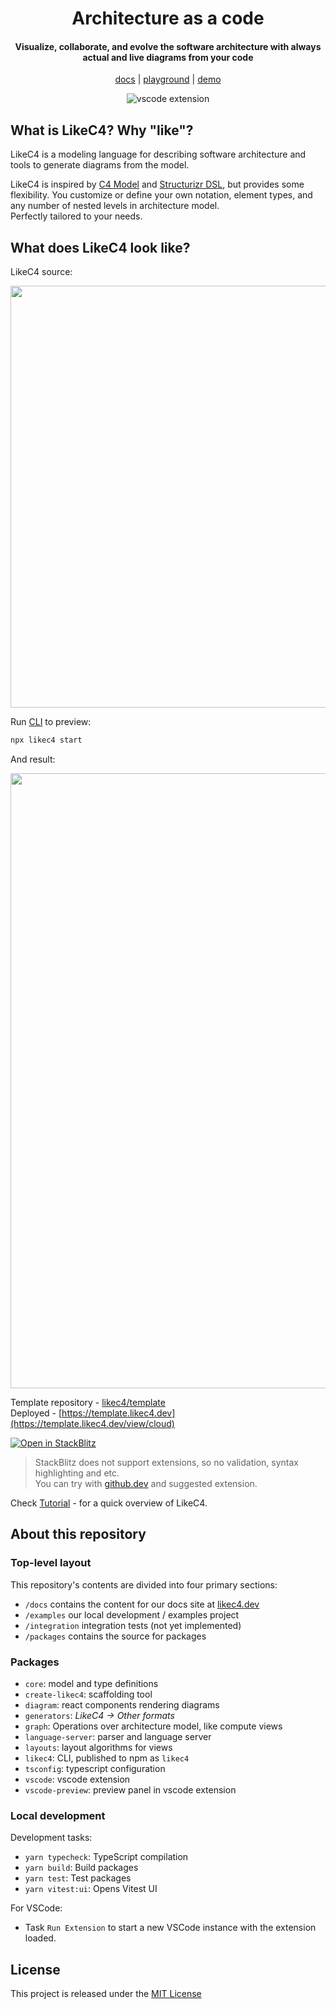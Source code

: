 <div align="center">
  <h1>
    Architecture as a code
  </h1>
  <h4>
    Visualize, collaborate, and evolve the software architecture with always actual and live diagrams from your code
  </h4>

[docs](https://docs.likec4.dev/) | [playground](https://playground.likec4.dev/) | [demo](https://template.likec4.dev/view/cloud)

![vscode extension](https://github.com/likec4/likec4/assets/824903/d6994540-55d1-4167-b66b-45056754cc29)

</div>

## What is LikeC4? Why "like"?

LikeC4 is a modeling language for describing software architecture and tools to generate diagrams from the model.

LikeC4 is inspired by [C4 Model](https://c4model.com/) and [Structurizr DSL](https://github.com/structurizr/dsl), but provides some flexibility.
You customize or define your own notation, element types, and any number of nested levels in architecture model.\
Perfectly tailored to your needs.

## What does LikeC4 look like?

LikeC4 source:

<div align="center">
  <img src="https://github.com/likec4/.github/assets/824903/c0f22106-dba6-469e-ab47-85e7b8565513" width="675px">
</div>

Run [CLI](./packages/likec4/README.md) to preview:

```sh
npx likec4 start
```

And result:

<div align="center">
  <img src="https://github.com/likec4/likec4/assets/824903/27eabe54-7d97-47a8-a7e4-1bb44a8e03e5" width="984px">
</div>

Template repository - [likec4/template](https://github.com/likec4/template)\
Deployed - [https://template.likec4.dev](https://template.likec4.dev/view/cloud)

[![Open in StackBlitz](https://developer.stackblitz.com/img/open_in_stackblitz.svg)](https://stackblitz.com/github/likec4/template?file=src%2Fmodel.c4&initialpath=%2Fview%2Findex)

> StackBlitz does not support extensions, so no validation, syntax highlighting and etc.\
> You can try with [github.dev](https://github.dev/likec4/template/blob/main/src/model.c4) and suggested extension.

Check [Tutorial](https://docs.likec4.dev/tutorial/) - for a quick overview of LikeC4.

## About this repository

### Top-level layout

This repository's contents are divided into four primary sections:

- `/docs` contains the content for our docs site at [likec4.dev](https://likec4.dev)
- `/examples` our local development / examples project
- `/integration` integration tests (not yet implemented)
- `/packages` contains the source for packages

### Packages

- `core`: model and type definitions
- `create-likec4`: scaffolding tool
- `diagram`: react components rendering diagrams
- `generators`: _LikeC4 -> Other formats_
- `graph`: Operations over architecture model, like compute views
- `language-server`: parser and language server
- `layouts`: layout algorithms for views
- `likec4`: CLI, published to npm as `likec4`
- `tsconfig`: typescript configuration
- `vscode`: vscode extension
- `vscode-preview`: preview panel in vscode extension

### Local development

Development tasks:

- `yarn typecheck`: TypeScript compilation
- `yarn build`: Build packages
- `yarn test`: Test packages
- `yarn vitest:ui`: Opens Vitest UI

For VSCode:

- Task `Run Extension` to start a new VSCode instance with the extension loaded.

## License

This project is released under the [MIT License](LICENSE)
